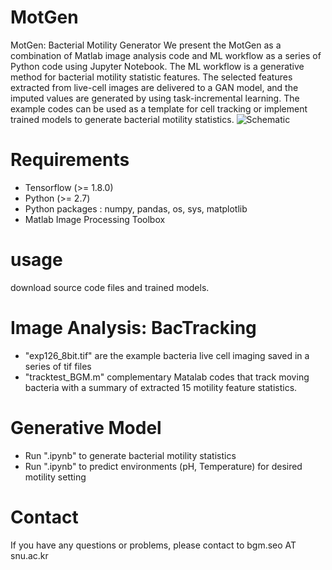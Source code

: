 # MotGen
MotGen: Bacterial Motility Generator 
We present the MotGen as a combination of Matlab image analysis code and ML workflow as a series of Python code using Jupyter Notebook. The ML workflow is a generative method for bacterial motility statistic features. The selected features extracted from live-cell images are delivered to a GAN model, and the imputed values are generated by using task-incremental learning. The example codes can be used as a template for cell tracking or implement trained models to generate bacterial motility statistics. 
![Schematic](https://github.com/bgmseo/MotGen/assets/118337203/64635022-256d-43b4-8b75-b805f9378bc9)

# Requirements 
* Tensorflow (>= 1.8.0)
* Python (>= 2.7)
* Python packages : numpy, pandas, os, sys, matplotlib
* Matlab Image Processing Toolbox

# usage 
download source code files and trained models. 

# Image Analysis: BacTracking
* "exp126_8bit.tif" are the example bacteria live cell imaging saved in a series of tif files 
* "tracktest_BGM.m" complementary Matalab codes that track moving bacteria with a summary of extracted 15 motility feature statistics. 
  
# Generative Model 
* Run ".ipynb" to generate bacterial motility statistics
* Run ".ipynb" to predict environments (pH, Temperature) for desired motility setting 

# Contact 
If you have any questions or problems, please contact to bgm.seo AT snu.ac.kr

